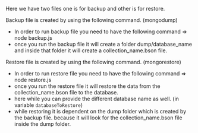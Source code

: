 Here we have two files one is for backup and other is for restore.

Backup file is created by using the following command. (mongodump)
- In order to run backup file you need to have the following command => node backup.js
- once you run the backup file it will create a folder dump/database_name and inside that folder it will create a collection_name.bson file.

Restore file is created by using the following command. (mongorestore)
- In order to run restore file you need to have the following command => node restore.js
- once you run the restore file it will restore the data from the collection_name.bson file to the database.
- here while you can provide the different database name as well. (in variable `databaseToRestore`)
- while restoring it is dependent on the dump folder which is created by the backup file. because it will look for the collection_name.bson file inside the dump folder.
